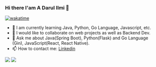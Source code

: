 ### Hi there I'am A Darul Ilmi 👋
[![wakatime](https://wakatime.com/badge/user/0a5b6f47-1521-4a64-88f9-ab477d796f31.svg)](https://wakatime.com/@0a5b6f47-1521-4a64-88f9-ab477d796f31)


- 🌱 I am currently learning Java, Python, Go Language, Javascript, etc.
- 👯 I would like to collaborate on web projects as well as Backend Dev.
- 💬 Ask me about Java(Spring Boot), Python(Flask) and Go Language (Gin), JavaScript(React, React Native).
- 📫 How to contact me: [Linkedin](https://www.linkedin.com/in/darulilmi)

![](https://github-readme-streak-stats.herokuapp.com/?user=darulcode) ![](https://github-readme-stats.vercel.app/api/top-langs/?username=darulcode&hide_progress=compact&layout=compact)
